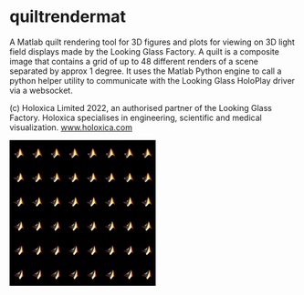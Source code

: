 # quiltrendermat
A Matlab quilt rendering tool for 3D figures and plots for viewing on 3D light field displays made by the Looking Glass Factory.
A quilt is a composite image that contains a grid of up to 48 different renders of a scene separated by approx 1 degree. It uses the Matlab Python engine to call a python helper utility to communicate with the Looking Glass HoloPlay driver via a websocket.

(c) Holoxica Limited 2022, an authorised partner of the Looking Glass Factory. Holoxica specialises in engineering, scientific and medical visualization. www.holoxica.com

<img src="matlogo_quilt.jpg" width="256">
